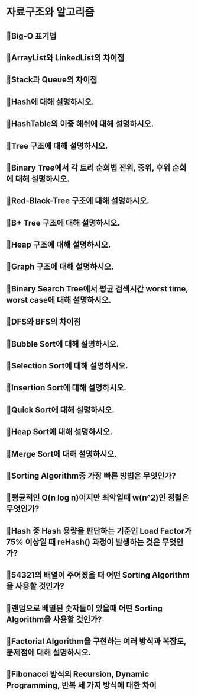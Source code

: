 # 자료구조와 알고리즘

## :book:Big-O 표기법
## :book:ArrayList와 LinkedList의 차이점
## :book:Stack과 Queue의 차이점
## :book:Hash에 대해 설명하시오.
## :book:HashTable의 이중 해쉬에 대해 설명하시오.
## :book:Tree 구조에 대해 설명하시오.
## :book:Binary Tree에서 각 트리 순회법 전위, 중위, 후위 순회에 대해 설명하시오.
## :book:Red-Black-Tree 구조에 대해 설명하시오.
## :book:B+ Tree 구조에 대해 설명하시오.
## :book:Heap 구조에 대해 설명하시오.
## :book:Graph 구조에 대해 설명하시오.
## :book:Binary Search Tree에서 평균 검색시간 worst time, worst case에 대해 설명하시오.
## :book:DFS와 BFS의 차이점
## :book:Bubble Sort에 대해 설명하시오.
## :book:Selection Sort에 대해 설명하시오.
## :book:Insertion Sort에 대해 설명하시오.
## :book:Quick Sort에 대해 설명하시오.
## :book:Heap Sort에 대해 설명하시오.
## :book:Merge Sort에 대해 설명하시오.
## :book:Sorting Algorithm중 가장 빠른 방법은 무엇인가?
## :book:평균적인 O(n log n)이지만 최악일때 w(n^2)인 정렬은 무엇인가?
## :book:Hash 중 Hash 용량을 판단하는 기준인 Load Factor가 75% 이상일 때 reHash() 과정이 발생하는 것은 무엇인가?
## :book:54321의 배열이 주어졌을 때 어떤 Sorting Algorithm을 사용할 것인가?
## :book:랜덤으로 배열된 숫자들이 있을때 어떤 Sorting Algorithm을 사용할 것인가?
## :book:Factorial Algorithm을 구현하는 여러 방식과 복잡도, 문제점에 대해 설명하시오.
## :book:Fibonacci 방식의 Recursion, Dynamic Programming, 반복 세 가지 방식에 대한 차이